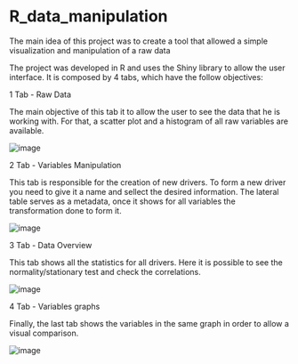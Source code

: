 # R_data_manipulation
The main idea of this project was to create a tool that allowed a simple visualization and manipulation of a raw data

The project was developed in R and uses the Shiny library to allow the user interface. It is composed by 4 tabs, which have the follow objectives:

1 Tab - Raw Data

The main objective of this tab it to allow the user to see the data that he is working with. For that, a scatter plot and a histogram of all raw variables are available.

![image](https://user-images.githubusercontent.com/61921911/145635044-09b567a2-67b6-44e4-a93d-de6003bb725f.png)



 
2 Tab - Variables Manipulation

This tab is responsible for the creation of new drivers. To form a new driver you need to give it a name and sellect the desired information.
The lateral table serves as a metadata, once it shows for all variables the transformation done to form it.

![image](https://user-images.githubusercontent.com/61921911/145635151-d0bae48c-9d92-43bc-bd1c-8f8a396b3200.png)


 

3 Tab - Data Overview

This tab shows all the  statistics for all drivers. Here it is possible to see the normality/stationary test and check the correlations.


![image](https://user-images.githubusercontent.com/61921911/145635167-c7c35bf0-7d66-451d-b459-f0788e4480a3.png)

 

4 Tab - Variables graphs

Finally, the last tab shows the variables in the same graph in order to allow a visual comparison. 


![image](https://user-images.githubusercontent.com/61921911/145635211-6b058dd2-8cdc-4981-96e2-228ab2bc384c.png)


 
